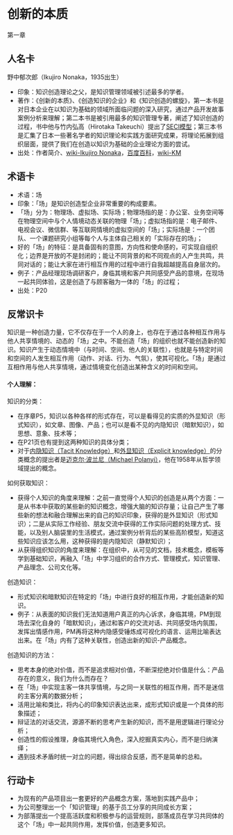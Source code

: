 # 创新的本质

第一章

## 人名卡

野中郁次郎（Ikujiro Nonaka，1935出生）

- 印象：知识创造理论之父，是知识管理领域被引述最多的学者。
- 著作：《创新的本质》、《创造知识的企业》和《知识创造的螺旋》，第一本书是对日本企业在以知识为基础的领域所面临问题的深入研究，通过产品开发故事案例分析来理解；第二本书是被引用最多的知识管理专著，阐述了知识创造的过程，书中他与竹内弘高（Hirotaka Takeuchi）提出了[SECI模型](https://en.wikipedia.org/wiki/SECI_model_of_knowledge_dimensions)；第三本书是汇集了日本一些著名学者的知识理论和实践方面研究成果，将理论拓展到组织层面，提供了我们在创造以知识为基础的企业理论方面的尝试。
- 出处：作者简介、[wiki-Ikujiro Nonaka](https://en.wikipedia.org/wiki/Ikujiro_Nonaka)，[百度百科](http://baike.baidu.com/link?url=xoJllHcZYRXbCCaLz8K31mTnsj--IwfLLN4GR5vBg_LnN0IsnJQS3fgVpTtTzK7TMa9E1Rs9RT9E0GYvN7Dsd4RDZIirj1KTktouUDqRd2-fVr8ie2-KYcGZKxr_oFr3SxTRFVh3FcrvyYrleoJDTK)，[wiki-KM](https://en.wikipedia.org/wiki/Knowledge_management)

## 术语卡

- 术语：场
- 印象：「场」是知识创造型企业非常重要的构成要素。
- 「场」分为：物理场、虚拟场、实际场；物理场指的是：办公室、业务空间等在物理空间中与个人情境动态关联的物理「场」；虚拟场指的是：电子邮件、电视会议、微信群、等互联网情境的虚拟空间的「场」；实际场是：一个团队、一个课题研究小组等每个人与主体自己相关的「实际存在的场」；
- 好的「场」的特征：是具备固有的意图，方向性和使命感的，可实现自组织化；边界是开放的不是封闭的；能让不同背景的和不同观点的人产生共鸣，共同对话的；能让大家在进行相互作用的过程中进行自我超越提高自身层次的。
- 例子：产品经理现场调研客户，身临其境和客户共同感受产品的意境，在现场一起共同体验，这是创造了与顾客融为一体的「场」的过程；
- 出处：P20


## 反常识卡

知识是一种创造力量，它不仅存在于一个人的身上，也存在于通过各种相互作用与他人共享情境的、动态的「场」之中。不能创造「场」的组织也就不能创造新的知识。知识产生于动态情境中（与时间、空间、他人的关联性），也就是与特定时间和空间的人发生相互作用（动作、对话、行为、气氛），使其可视化。「场」是通过互相作用与他人共享情境，通过情境变化创造出某种含义的时间和空间。

 #### 个人理解：

知识的分类：

- 在序章P5，知识以各种各样的形式存在，可以是看得见的实质的外显知识（形式知识），如文章、图像、产品；也可以是看不见的内隐知识（暗默知识），如思想、意象、技术等；
- 在P21页也有提到这两种知识的具体分类；
- 对于[内隐知识（Tacit Knowledge）](https://en.wikipedia.org/wiki/Tacit_knowledge)和[外显知识（Explicit knowledge）](https://en.wikipedia.org/wiki/Explicit_knowledge)的分类概念的提出者是[迈克尔·波兰尼（Michael Polanyi）](https://en.wikipedia.org/wiki/Michael_Polanyi)，他在1958年从哲学领域提出的概念。

如何获取知识：

- 获得个人知识的角度来理解：之前一直觉得个人知识的创造是从两个方面：一是从书本中获取的某些新的知识概念，增强大脑的知识存量；让自己产生了哪些新的想法和融合理解出来的自己的知识印象，获得的是外显知识（形式知识）；二是从实际工作经验、朋友交流中获得的工作实际问题的处理方式、技能，以及别人脑袋里的生活模式，通过案例分析背后的某些高阶模型，知道这些知识应该怎么用，这种获得的是内隐知识（静默知识）；
- 从获得组织知识的角度来理解：在组织中，从可见的文档，技术概念，模板等学到基础知识，再融入「场」中学习组织的合作方式、管理模式，知识管理、产品理念、公司文化等。

创造知识：

- 形式知识和暗默知识在特定的「场」中进行良好的相互作用，才能创造新的知识。
- 例子：从表面的知识我们无法知道用户真正的内心诉求，身临其境，PM到现场去深化自身的「暗默知识」，通过和客户的交流对话、共同感受场内氛围，发挥出情感作用，PM再将这种内隐感受锤炼成可视化的语言、运用比喻表达出来。在「场」内有了这种关联性，创造出新的知识-产品概念。

创造知识的方法：

- 思考本身的绝对价值，而不是追求相对价值，不断深挖绝对价值是什么：产品存在的意义，我们为什么而存在？
- 在「场」中实现主客一体共享情境，与之同一关联性的相互作用，而不是迷信的主客分离的数据分析；
- 活用比喻和类比，将内心的印象知识表达出来，成形式知识或是一个具体的形象描述；
- 辩证法的对话交流，源源不断的思考产生新的知识，而不是用逻辑进行理论分析；
- 创造性的假设推理，身临其境代入角色，深入挖掘真实内心，而不是归纳演绎；
- 遇到技术矛盾时统一对立的问题，得出综合反感，而不是简单的总和。

## 行动卡

- 为现有的产品项目出一套更好的产品概念方案，落地到实践产品中；
- 为公司整理出一个「知识管理」的基于员工分享的共同成长方案；
- 为部落提出一个提高活跃度和积极参与的运营规则，部落成员在学习共同体的这个「场」中一起共同作用，发挥价值，创造更多知识。
